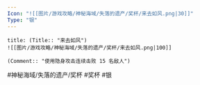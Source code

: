 ```yaml
---
Icon: "![[图片/游戏攻略/神秘海域/失落的遗产/奖杯/来去如风.png|30]]"
Type: "银"
---
```

```ad-common-silver-trophy
title: (Title:: "来去如风")
![[图片/游戏攻略/神秘海域/失落的遗产/奖杯/来去如风.png|100]]

(Comment:: "使用隐身攻击连续击败 15 名敌人")
```

#神秘海域/失落的遗产/奖杯 #奖杯 #银
